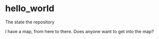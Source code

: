 # hello_world
The state the repository

I have a map, from here to there. Does anyone want to get into the map?
